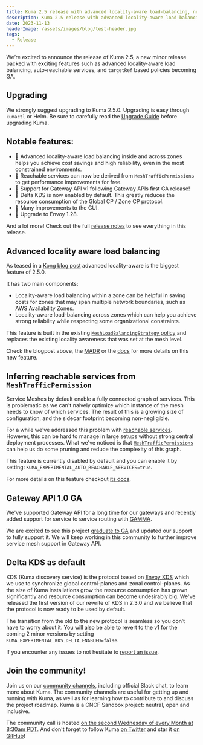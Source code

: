 ```yaml
---
title: Kuma 2.5 release with advanced locality-aware load-balancing, new policies GA and auto-reachable services
description: Kuma 2.5 release with advanced locality-aware load-balancing, new policies GA and auto-reachable services
date: 2023-11-13
headerImage: /assets/images/blog/test-header.jpg
tags:
  - Release
---
```


We’re excited to announce the release of Kuma 2.5, a new minor release packed with exciting features such as advanced locality-aware load balancing,
auto-reachable services, and `targetRef` based policies becoming GA.

## Upgrading

We strongly suggest upgrading to Kuma 2.5.0. Upgrading is easy through `kumactl` or Helm.
Be sure to carefully read the [Upgrade Guide](https://github.com/kumahq/kuma/blob/master/UPGRADE.md) before upgrading Kuma.

## Notable features:

* 🚀 Advanced locality-aware load balancing inside and across zones helps you achieve cost savings and high reliability, even in the most constrained environments.
* 🚀 Reachable services can now be derived from `MeshTrafficPermission`s to get performance improvements for free.
* 🚀 Support for Gateway API v1 following Gateway APIs first GA release! 
* 🚀 Delta KDS is now enabled by default. This greatly reduces the resource consumption of the Global CP / Zone CP protocol. 
* 🚀 Many improvements to the GUI.
* 🚀 Upgrade to Envoy 1.28.

And a lot more! Check out the full [release notes](https://github.com/kumahq/kuma/releases/tag/2.5.0) to see everything in this release.

## Advanced locality aware load balancing

As teased in a [Kong blog post](https://konghq.com/blog/product-releases/kuma-2-5) advanced locality-aware is the biggest feature of 2.5.0.

It has two main components:

- Locality-aware load balancing within a zone can be helpful in saving costs for zones that may span multiple network boundaries, such as AWS Availability Zones.
- Locality-aware load-balancing across zones which can help you achieve strong reliability while respecting some organizational constraints.

This feature is built in the existing [`MeshLoadBalancingStrategy` policy](https://kuma.io/docs/2.5.x/policies/meshloadbalancingstrategy/) and replaces the existing locality awareness that was set at the mesh level.

Check the blogpost above, the [MADR](https://github.com/kumahq/kuma/blob/master/docs/madr/decisions/042-locality-aware-load-balancing.md) or the [docs](https://kuma.io/docs/2.5.x/policies/meshloadbalancingstrategy/#localityawareness) for more details on this new feature.

## Inferring reachable services from `MeshTrafficPermission`

Service Meshes by default enable a fully connected graph of services.
This is problematic as we can't naively optimize which instance of the mesh needs to know of which services.
The result of this is a growing size of configuration, and the sidecar footprint becoming non-negligible.

For a while we've addressed this problem with [reachable services](https://docs.konghq.com/mesh/latest/production/upgrades-tuning/fine-tuning/#reachable-services).
However, this can be hard to manage in large setups without strong central deployment processes.
What we've noticed is that [`MeshTrafficPermissions`](https://kuma.io/docs/2.5.x/policies/meshtrafficpermission/) can help us do some pruning and reduce the complexity of this graph.

This feature is currently disabled by default and you can enable it by setting: `KUMA_EXPERIMENTAL_AUTO_REACHABLE_SERVICES=true`.

For more details on this feature checkout [its docs](https://kuma.io/docs/2.5.x/production/upgrades-tuning/fine-tuning/#config-trimming-by-using-meshtrafficpermission).

## Gateway API 1.0 GA

We've supported Gateway API for a long time for our gateways and recently added support for service to service routing with [GAMMA](https://kuma.io/docs/2.5.x/explore/gateway-api/#service-to-service-routing).

We are excited to see this project [graduate to GA](https://kubernetes.io/blog/2023/10/31/gateway-api-ga/) and updated our support to fully support it.
We will keep working in this community to further improve service mesh support in Gateway API.

## Delta KDS as default

KDS (Kuma discovery service) is the protocol based on [Envoy XDS](https://www.envoyproxy.io/docs/envoy/v1.28.0/api-docs/xds_protocol#xds-protocol) which we use to synchronize global control-planes and zonal control-planes.
As the size of Kuma installations grow the resource consumption has grown significantly and resource consumption can become undesirably big.
We've released the first version of our rewrite of KDS in 2.3.0 and we believe that the protocol is now ready to be used by default.

The transition from the old to the new protocol is seamless so you don’t have to worry about it.
You will also be able to revert to the v1 for the coming 2 minor versions by setting `KUMA_EXPERIMENTAL_KDS_DELTA_ENABLED=false`.

If you encounter any issues to not hesitate to [report an issue](https://github.com/kumahq/kuma/issues/new/choose).

## Join the community!

Join us on our [community channels](https://kuma.io/community/), including official Slack chat, to learn more about Kuma.
The community channels are useful for getting up and running with Kuma, as well as for learning how to contribute to and discuss the project roadmap.
Kuma is a CNCF Sandbox project: neutral, open and inclusive.

The community call is hosted [on the second Wednesday of every Month at 8:30am PDT](https://kuma.io/community/).
And don't forget to follow Kuma [on Twitter](https://twitter.com/kumamesh) and star it [on GitHub](https://github.com/kumahq/kuma)!
